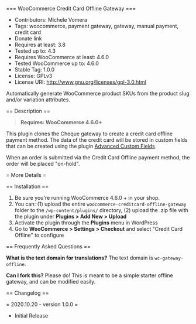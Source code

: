 === WooCommerce Credit Card Offline Gateway ===

 - Contributors: Michele Vomera
 - Tags: woocommerce, payment gateway, gateway, manual payment, credit card
 - Donate link
 - Requires at least: 3.8
 - Tested up to: 4.3
 - Requires WooCommerce at least: 4.6.0 
 - Tested WooCommerce up to: 4.6.0 
 - Stable Tag: 1.0.0
 - License: GPLv3
 - License URI: http://www.gnu.org/licenses/gpl-3.0.html

Automatically generate WooCommerce product SKUs from the product slug and/or variation attributes.

== Description ==

> **Requires: WooCommerce 4.6.0+**

This plugin clones the Cheque gateway to create a credit card offline payment method.
The data of the credit card will be stored in custom fields that can be created using the plugin [Advanced Custom Fields](https://it.wordpress.org/plugins/advanced-custom-fields/)

When an order is submitted via the Credit Card Offline payment method, the order will be placed "on-hold".

= More Details =


== Installation ==

1. Be sure you're running WooCommerce 4.6.0 + in your shop.
2. You can: (1) upload the entire `woocommerce-creditcard-offline-gateway` folder to the `/wp-content/plugins/` directory, (2) upload the .zip file with the plugin under **Plugins &gt; Add New &gt; Upload**
3. Activate the plugin through the **Plugins** menu in WordPress
4. Go to **WooCommerce &gt; Settings &gt; Checkout** and select "Credit Card Offline" to configure

== Frequently Asked Questions ==

**What is the text domain for translations?**
The text domain is `wc-gateway-offline`.

**Can I fork this?**
Please do! This is meant to be a simple starter offline gateway, and can be modified easily.

== Changelog ==

= 2020.10.20 - version 1.0.0 =
 * Initial Release